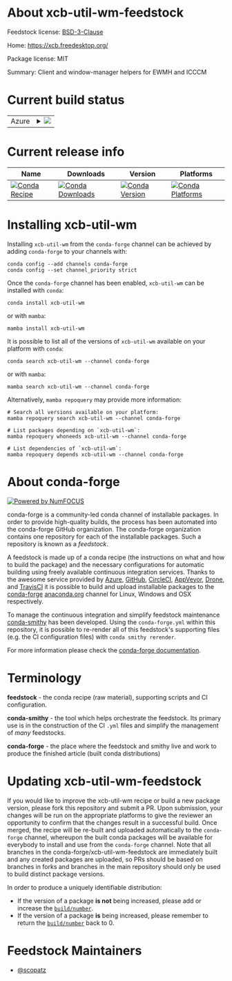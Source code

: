 About xcb-util-wm-feedstock
===========================

Feedstock license: [BSD-3-Clause](https://github.com/conda-forge/xcb-util-wm-feedstock/blob/main/LICENSE.txt)

Home: https://xcb.freedesktop.org/

Package license: MIT

Summary: Client and window-manager helpers for EWMH and ICCCM

Current build status
====================


<table>
    
  <tr>
    <td>Azure</td>
    <td>
      <details>
        <summary>
          <a href="https://dev.azure.com/conda-forge/feedstock-builds/_build/latest?definitionId=8492&branchName=main">
            <img src="https://dev.azure.com/conda-forge/feedstock-builds/_apis/build/status/xcb-util-wm-feedstock?branchName=main">
          </a>
        </summary>
        <table>
          <thead><tr><th>Variant</th><th>Status</th></tr></thead>
          <tbody><tr>
              <td>linux_64</td>
              <td>
                <a href="https://dev.azure.com/conda-forge/feedstock-builds/_build/latest?definitionId=8492&branchName=main">
                  <img src="https://dev.azure.com/conda-forge/feedstock-builds/_apis/build/status/xcb-util-wm-feedstock?branchName=main&jobName=linux&configuration=linux%20linux_64_" alt="variant">
                </a>
              </td>
            </tr><tr>
              <td>linux_aarch64</td>
              <td>
                <a href="https://dev.azure.com/conda-forge/feedstock-builds/_build/latest?definitionId=8492&branchName=main">
                  <img src="https://dev.azure.com/conda-forge/feedstock-builds/_apis/build/status/xcb-util-wm-feedstock?branchName=main&jobName=linux&configuration=linux%20linux_aarch64_" alt="variant">
                </a>
              </td>
            </tr><tr>
              <td>linux_ppc64le</td>
              <td>
                <a href="https://dev.azure.com/conda-forge/feedstock-builds/_build/latest?definitionId=8492&branchName=main">
                  <img src="https://dev.azure.com/conda-forge/feedstock-builds/_apis/build/status/xcb-util-wm-feedstock?branchName=main&jobName=linux&configuration=linux%20linux_ppc64le_" alt="variant">
                </a>
              </td>
            </tr>
          </tbody>
        </table>
      </details>
    </td>
  </tr>
</table>

Current release info
====================

| Name | Downloads | Version | Platforms |
| --- | --- | --- | --- |
| [![Conda Recipe](https://img.shields.io/badge/recipe-xcb--util--wm-green.svg)](https://anaconda.org/conda-forge/xcb-util-wm) | [![Conda Downloads](https://img.shields.io/conda/dn/conda-forge/xcb-util-wm.svg)](https://anaconda.org/conda-forge/xcb-util-wm) | [![Conda Version](https://img.shields.io/conda/vn/conda-forge/xcb-util-wm.svg)](https://anaconda.org/conda-forge/xcb-util-wm) | [![Conda Platforms](https://img.shields.io/conda/pn/conda-forge/xcb-util-wm.svg)](https://anaconda.org/conda-forge/xcb-util-wm) |

Installing xcb-util-wm
======================

Installing `xcb-util-wm` from the `conda-forge` channel can be achieved by adding `conda-forge` to your channels with:

```
conda config --add channels conda-forge
conda config --set channel_priority strict
```

Once the `conda-forge` channel has been enabled, `xcb-util-wm` can be installed with `conda`:

```
conda install xcb-util-wm
```

or with `mamba`:

```
mamba install xcb-util-wm
```

It is possible to list all of the versions of `xcb-util-wm` available on your platform with `conda`:

```
conda search xcb-util-wm --channel conda-forge
```

or with `mamba`:

```
mamba search xcb-util-wm --channel conda-forge
```

Alternatively, `mamba repoquery` may provide more information:

```
# Search all versions available on your platform:
mamba repoquery search xcb-util-wm --channel conda-forge

# List packages depending on `xcb-util-wm`:
mamba repoquery whoneeds xcb-util-wm --channel conda-forge

# List dependencies of `xcb-util-wm`:
mamba repoquery depends xcb-util-wm --channel conda-forge
```


About conda-forge
=================

[![Powered by
NumFOCUS](https://img.shields.io/badge/powered%20by-NumFOCUS-orange.svg?style=flat&colorA=E1523D&colorB=007D8A)](https://numfocus.org)

conda-forge is a community-led conda channel of installable packages.
In order to provide high-quality builds, the process has been automated into the
conda-forge GitHub organization. The conda-forge organization contains one repository
for each of the installable packages. Such a repository is known as a *feedstock*.

A feedstock is made up of a conda recipe (the instructions on what and how to build
the package) and the necessary configurations for automatic building using freely
available continuous integration services. Thanks to the awesome service provided by
[Azure](https://azure.microsoft.com/en-us/services/devops/), [GitHub](https://github.com/),
[CircleCI](https://circleci.com/), [AppVeyor](https://www.appveyor.com/),
[Drone](https://cloud.drone.io/welcome), and [TravisCI](https://travis-ci.com/)
it is possible to build and upload installable packages to the
[conda-forge](https://anaconda.org/conda-forge) [anaconda.org](https://anaconda.org/)
channel for Linux, Windows and OSX respectively.

To manage the continuous integration and simplify feedstock maintenance
[conda-smithy](https://github.com/conda-forge/conda-smithy) has been developed.
Using the ``conda-forge.yml`` within this repository, it is possible to re-render all of
this feedstock's supporting files (e.g. the CI configuration files) with ``conda smithy rerender``.

For more information please check the [conda-forge documentation](https://conda-forge.org/docs/).

Terminology
===========

**feedstock** - the conda recipe (raw material), supporting scripts and CI configuration.

**conda-smithy** - the tool which helps orchestrate the feedstock.
                   Its primary use is in the construction of the CI ``.yml`` files
                   and simplify the management of *many* feedstocks.

**conda-forge** - the place where the feedstock and smithy live and work to
                  produce the finished article (built conda distributions)


Updating xcb-util-wm-feedstock
==============================

If you would like to improve the xcb-util-wm recipe or build a new
package version, please fork this repository and submit a PR. Upon submission,
your changes will be run on the appropriate platforms to give the reviewer an
opportunity to confirm that the changes result in a successful build. Once
merged, the recipe will be re-built and uploaded automatically to the
`conda-forge` channel, whereupon the built conda packages will be available for
everybody to install and use from the `conda-forge` channel.
Note that all branches in the conda-forge/xcb-util-wm-feedstock are
immediately built and any created packages are uploaded, so PRs should be based
on branches in forks and branches in the main repository should only be used to
build distinct package versions.

In order to produce a uniquely identifiable distribution:
 * If the version of a package **is not** being increased, please add or increase
   the [``build/number``](https://docs.conda.io/projects/conda-build/en/latest/resources/define-metadata.html#build-number-and-string).
 * If the version of a package **is** being increased, please remember to return
   the [``build/number``](https://docs.conda.io/projects/conda-build/en/latest/resources/define-metadata.html#build-number-and-string)
   back to 0.

Feedstock Maintainers
=====================

* [@scopatz](https://github.com/scopatz/)

